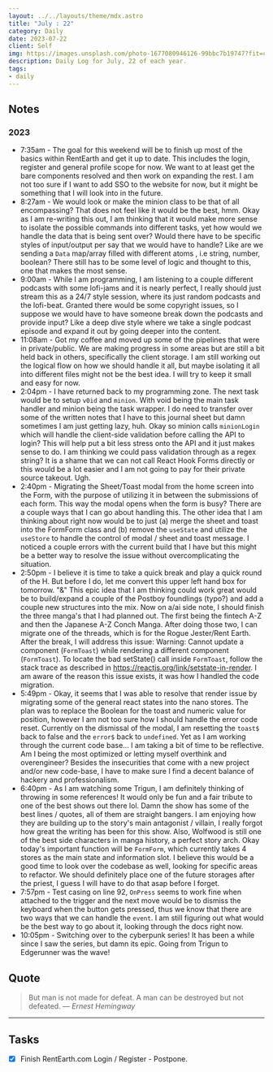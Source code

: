 ```yaml
---
layout: ../../layouts/theme/mdx.astro
title: "July : 22"
category: Daily
date: 2023-07-22
client: Self
img: https://images.unsplash.com/photo-1677080946126-99bbc7b19747?fit=crop&q=85&w=1400&h=700
description: Daily Log for July, 22 of each year.
tags:
- daily
---
```


## Notes

### 2023
- 7:35am - The goal for this weekend will be to finish up most of the basics within RentEarth and get it up to date. This includes the login, register and general profile scope for now. We want to at least get the bare components resolved and then work on expanding the rest. I am not too sure if I want to add SSO to the website for now, but it might be something that I will look into in the future. 
- 8:27am - We would look or make the minion class to be that of all encompassing? That does not feel like it would be the best, hmm. Okay as I am re-writing this out, I am thinking that it would make more sense to isolate the possible commands into different tasks, yet how would we handle the data that is being sent over? Would there have to be specific styles of input/output per say that we would have to handle? Like are we sending a `Data` map/array filled with different atoms , i.e string, number, boolean? There still has to be some level of logic and thought to this, one that makes the most sense. 
- 9:00am - While I am programming, I am listening to a couple different podcasts with some lofi-jams and it is nearly perfect, I really should just stream this as a 24/7 style session, where its just random podcasts and the lofi-beat. Granted there would be some copyright issues, so I suppose we would have to have someone break down the podcasts and provide input? Like a deep dive style where we take a single podcast episode and expand it out by going deeper into the content. 
- 11:08am - Got my coffee and moved up some of the pipelines that were in private/public. We are making progress in some areas but are still a bit held back in others, specifically the client storage. I am still working out the logical flow on how we should handle it all, but maybe isolating it all into different files might not be the best idea. I will try to keep it small and easy for now.
- 2:04pm - I have returned back to my programming zone. The next task would be to setup `v0id` and `minion`. With void being the main task handler and minion being the task wrapper. I do need to transfer over some of the written notes that I have to this journal sheet but damn sometimes I am just getting lazy, huh. Okay so minion calls `minionLogin` which will handle the client-side validation before calling the API to login? This will help put a bit less stress onto the API and it just makes sense to do. I am thinking we could pass validation through as a regex string? It is a shame that we can not call React Hook Forms directly or this would be a lot easier and I am not going to pay for their private source takeout. Ugh.
- 2:40pm - Migrating the Sheet/Toast modal from the home screen into the Form, with the purpose of utilizing it in between the submissions of each form. This way the modal opens when the form is busy? There are a couple ways that I can go about handling this. The other idea that I am thinking about right now would be to just (a) merge the sheet and toast into the FormForm class and (b) remove the `useState` and utilize the `useStore` to handle the control of modal / sheet and toast message. I noticed a couple errors with the current build that I have but this might be a better way to resolve the issue without overcomplicating the situation. 
- 2:50pm - I believe it is time to take a quick break and play a quick round of the H. But before I do, let me convert this upper left hand box for tomorrow. "&" This epic idea that I am thinking could work great would be to build/expand a couple of the Postboy foundlings (typo?) and add a couple new structures into the mix. Now on a/ai side note, I should finish the three manga's that I had planned out. The first being the fintech A-Z and then the Japanese A-Z Conch Manga. After doing those two, I can migrate one of the threads, which is for the Rogue Jester/Rent Earth. After the break, I will address this issue: Warning: Cannot update a component (`FormToast`) while rendering a different component (`FormToast`). To locate the bad setState() call inside `FormToast`, follow the stack trace as described in https://reactjs.org/link/setstate-in-render. I am aware of the reason this issue exists, it was how I handled the code migration.
- 5:49pm - Okay, it seems that I was able to resolve that render issue by migrating some of the general react states into the nano stores. The plan was to replace the Boolean for the toast and numeric value for position, however I am not too sure how I should handle the error code reset. Currently on the dismissal of the modal, I am resetting the `toast$` back to false and the `error$` back to `undefined`. Yet as I am working through the current code base... I am taking a bit of time to be reflective. Am I being the most optimized or letting myself overthink and overengineer? Besides the insecurities that come with a new project and/or new code-base, I have to make sure I find a decent balance of hackery and professionalism.
- 6:40pm - As I am watching some Trigun, I am definitely thinking of throwing in some references! It would only be fun and a fair tribute to one of the best shows out there lol. Damn the show has some of the best lines / quotes, all of them are straight bangers. I am enjoying how they are building up to the story's main antagonist / villain, I really forgot how great the writing has been for this show. Also, Wolfwood is still one of the best side characters in manga history, a perfect story arch. Okay today's important function will be `FormForm`, which currently takes 4 stores as the main state and information slot. I believe this would be a good time to look over the codebase as well, looking for specific areas to refactor. We should definitely place one of the future storages after the priest, I guess I will have to do that asap before I forget.
- 7:57pm - Test casing on line 92, `OnPress` seems to work fine when attached to the trigger and the next move would be to dismiss the keyboard when the button gets pressed, thus we know that there are two ways that we can handle the `event`. I am still figuring out what would be the best way to go about it, looking through the docs right now. 
- 10:05pm - Switching over to the cyberpunk series! It has been a while since I saw the series, but damn its epic. Going from Trigun to Edgerunner was the wave!

## Quote

> But man is not made for defeat. A man can be destroyed but not defeated.
> — <cite>Ernest Hemingway</cite>

---

## Tasks

- [x] Finish RentEarth.com Login / Register - Postpone.